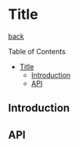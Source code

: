 Title
===
[back](../../README.md)

Table of Contents

<!--ts-->
   * [Title](#title)
      * [Introduction](#introduction)
      * [API](#api)

<!-- Added by: root, at: Fri Oct  8 08:50:16 UTC 2021 -->

<!--te-->

## Introduction

## API
```nim
```

